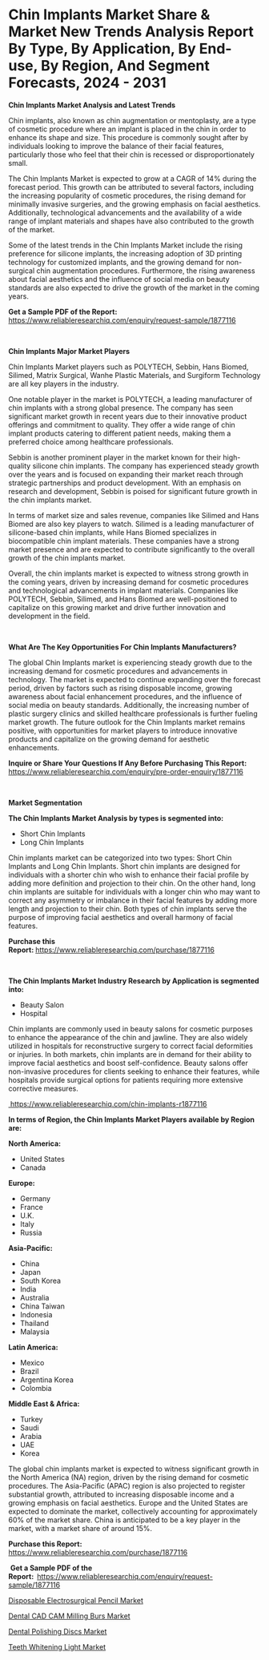 <p><h1>Chin Implants Market Share & Market New Trends Analysis Report By Type, By Application, By End-use, By Region, And Segment Forecasts, 2024 - 2031</h1></p><p><strong>Chin Implants Market Analysis and Latest Trends</strong></p>
<p><p>Chin implants, also known as chin augmentation or mentoplasty, are a type of cosmetic procedure where an implant is placed in the chin in order to enhance its shape and size. This procedure is commonly sought after by individuals looking to improve the balance of their facial features, particularly those who feel that their chin is recessed or disproportionately small.</p><p>The Chin Implants Market is expected to grow at a CAGR of 14% during the forecast period. This growth can be attributed to several factors, including the increasing popularity of cosmetic procedures, the rising demand for minimally invasive surgeries, and the growing emphasis on facial aesthetics. Additionally, technological advancements and the availability of a wide range of implant materials and shapes have also contributed to the growth of the market.</p><p>Some of the latest trends in the Chin Implants Market include the rising preference for silicone implants, the increasing adoption of 3D printing technology for customized implants, and the growing demand for non-surgical chin augmentation procedures. Furthermore, the rising awareness about facial aesthetics and the influence of social media on beauty standards are also expected to drive the growth of the market in the coming years.</p></p>
<p><strong>Get a Sample PDF of the Report:&nbsp;</strong> <a href="https://www.reliableresearchiq.com/enquiry/request-sample/1877116">https://www.reliableresearchiq.com/enquiry/request-sample/1877116</a></p>
<p>&nbsp;</p>
<p><strong>Chin Implants Major Market Players</strong></p>
<p><p>Chin Implants Market players such as POLYTECH, Sebbin, Hans Biomed, Silimed, Matrix Surgical, Wanhe Plastic Materials, and Surgiform Technology are all key players in the industry. </p><p>One notable player in the market is POLYTECH, a leading manufacturer of chin implants with a strong global presence. The company has seen significant market growth in recent years due to their innovative product offerings and commitment to quality. They offer a wide range of chin implant products catering to different patient needs, making them a preferred choice among healthcare professionals.</p><p>Sebbin is another prominent player in the market known for their high-quality silicone chin implants. The company has experienced steady growth over the years and is focused on expanding their market reach through strategic partnerships and product development. With an emphasis on research and development, Sebbin is poised for significant future growth in the chin implants market.</p><p>In terms of market size and sales revenue, companies like Silimed and Hans Biomed are also key players to watch. Silimed is a leading manufacturer of silicone-based chin implants, while Hans Biomed specializes in biocompatible chin implant materials. These companies have a strong market presence and are expected to contribute significantly to the overall growth of the chin implants market.</p><p>Overall, the chin implants market is expected to witness strong growth in the coming years, driven by increasing demand for cosmetic procedures and technological advancements in implant materials. Companies like POLYTECH, Sebbin, Silimed, and Hans Biomed are well-positioned to capitalize on this growing market and drive further innovation and development in the field.</p></p>
<p>&nbsp;</p>
<p><strong>What Are The Key Opportunities For Chin Implants Manufacturers?</strong></p>
<p><p>The global Chin Implants market is experiencing steady growth due to the increasing demand for cosmetic procedures and advancements in technology. The market is expected to continue expanding over the forecast period, driven by factors such as rising disposable income, growing awareness about facial enhancement procedures, and the influence of social media on beauty standards. Additionally, the increasing number of plastic surgery clinics and skilled healthcare professionals is further fueling market growth. The future outlook for the Chin Implants market remains positive, with opportunities for market players to introduce innovative products and capitalize on the growing demand for aesthetic enhancements.</p></p>
<p><strong>Inquire or Share Your Questions If Any Before Purchasing This Report:</strong> <a href="https://www.reliableresearchiq.com/enquiry/pre-order-enquiry/1877116">https://www.reliableresearchiq.com/enquiry/pre-order-enquiry/1877116</a></p>
<p>&nbsp;</p>
<p><strong>Market Segmentation</strong></p>
<p><strong>The Chin Implants Market Analysis by types is segmented into:</strong></p>
<p><ul><li>Short Chin Implants</li><li>Long Chin Implants</li></ul></p>
<p><p>Chin implants market can be categorized into two types: Short Chin Implants and Long Chin Implants. Short chin implants are designed for individuals with a shorter chin who wish to enhance their facial profile by adding more definition and projection to their chin. On the other hand, long chin implants are suitable for individuals with a longer chin who may want to correct any asymmetry or imbalance in their facial features by adding more length and projection to their chin. Both types of chin implants serve the purpose of improving facial aesthetics and overall harmony of facial features.</p></p>
<p><strong>Purchase this Report:&nbsp;</strong><a href="https://www.reliableresearchiq.com/purchase/1877116">https://www.reliableresearchiq.com/purchase/1877116</a></p>
<p>&nbsp;</p>
<p><strong>The Chin Implants Market Industry Research by Application is segmented into:</strong></p>
<p><ul><li>Beauty Salon</li><li>Hospital</li></ul></p>
<p><p>Chin implants are commonly used in beauty salons for cosmetic purposes to enhance the appearance of the chin and jawline. They are also widely utilized in hospitals for reconstructive surgery to correct facial deformities or injuries. In both markets, chin implants are in demand for their ability to improve facial aesthetics and boost self-confidence. Beauty salons offer non-invasive procedures for clients seeking to enhance their features, while hospitals provide surgical options for patients requiring more extensive corrective measures.</p></p>
<p><a href="https://www.reliableresearchiq.com/chin-implants-r1877116">&nbsp;https://www.reliableresearchiq.com/chin-implants-r1877116</a></p>
<p><strong>In terms of Region, the Chin Implants Market Players available by Region are:</strong></p>
<p>
    <p> <strong> North America: </strong>
        <ul>
            <li>United States</li>
            <li>Canada</li>
        </ul>
        </p> 
    <p> <strong> Europe: </strong>
        <ul>
            <li>Germany</li>
            <li>France</li>
            <li>U.K.</li>
            <li>Italy</li>
            <li>Russia</li>
        </ul>
        </p> 
    <p> <strong> Asia-Pacific: </strong>
        <ul>
            <li>China</li>
            <li>Japan</li>
            <li>South Korea</li>
            <li>India</li>
            <li>Australia</li>
            <li>China Taiwan</li>
            <li>Indonesia</li>
            <li>Thailand</li>
            <li>Malaysia</li>
        </ul>
        </p> 
    <p> <strong> Latin America: </strong>
        <ul>
            <li>Mexico</li>
            <li>Brazil</li>
            <li>Argentina Korea</li>
            <li>Colombia</li>
        </ul>
        </p> 
    <p> <strong> Middle East & Africa: </strong>
        <ul>
            <li>Turkey</li>
            <li>Saudi</li>
            <li>Arabia</li>
            <li>UAE</li>
            <li>Korea</li>
        </ul>
    </p>
    </p>
<p><p>The global chin implants market is expected to witness significant growth in the North America (NA) region, driven by the rising demand for cosmetic procedures. The Asia-Pacific (APAC) region is also projected to register substantial growth, attributed to increasing disposable income and a growing emphasis on facial aesthetics. Europe and the United States are expected to dominate the market, collectively accounting for approximately 60% of the market share. China is anticipated to be a key player in the market, with a market share of around 15%.</p></p>
<p><strong>Purchase this Report: </strong><a href="https://www.reliableresearchiq.com/purchase/1877116">https://www.reliableresearchiq.com/purchase/1877116</a></p>
<p>&nbsp;<strong>Get a Sample PDF of the Report:&nbsp;&nbsp;</strong><a href="https://www.reliableresearchiq.com/enquiry/request-sample/1877116">https://www.reliableresearchiq.com/enquiry/request-sample/1877116</a></p>
<p><strong></strong></p>
<p><p><a href="https://github.com/JordyBecker/Market-Research-Report-List-1/blob/main/disposable-electrosurgical-pencil-market.md">Disposable Electrosurgical Pencil Market</a></p><p><a href="https://github.com/RoccoManning/Market-Research-Report-List-6/blob/main/dental-cad-cam-milling-burs-market.md">Dental CAD CAM Milling Burs Market</a></p><p><a href="https://github.com/ranaacryptoaddmin/Market-Research-Report-List-1/blob/main/dental-polishing-discs-market.md">Dental Polishing Discs Market</a></p><p><a href="https://github.com/jadenRaynor/Market-Research-Report-List-1/blob/main/teeth-whitening-light-market.md">Teeth Whitening Light Market</a></p></p>
